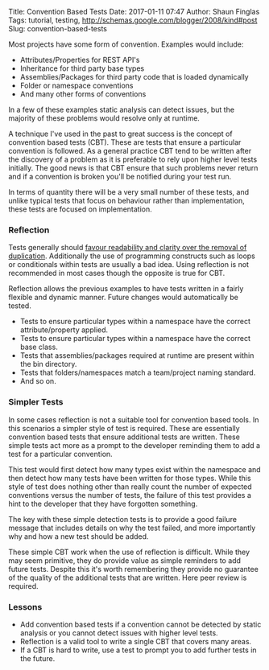 Title: Convention Based Tests
Date: 2017-01-11 07:47
Author: Shaun Finglas
Tags: tutorial, testing, http://schemas.google.com/blogger/2008/kind#post
Slug: convention-based-tests

Most projects have some form of convention. Examples would include:

-   Attributes/Properties for REST API's
-   Inheritance for third party base types
-   Assemblies/Packages for third party code that is loaded dynamically
-   Folder or namespace conventions
-   And many other forms of conventions

In a few of these examples static analysis can detect issues, but the
majority of these problems would resolve only at runtime.

A technique I've used in the past to great success is the concept of
convention based tests (CBT). These are tests that ensure a particular
convention is followed. As a general practice CBT tend to be written
after the discovery of a problem as it is preferable to rely upon higher
level tests initially. The good news is that CBT ensure that such
problems never return and if a convention is broken you'll be notified
during your test run.

In terms of quantity there will be a very small number of these tests,
and unlike typical tests that focus on behaviour rather than
implementation, these tests are focused on implementation.

### Reflection

Tests generally should [favour readability and clarity over the removal
of
duplication](http://blog.shaunfinglas.co.uk/2015/04/randomly-generated-values-in-tests.html).
Additionally the use of programming constructs such as loops or
conditionals within tests are usually a bad idea. Using reflection is
not recommended in most cases though the opposite is true for CBT.

Reflection allows the previous examples to have tests written in a
fairly flexible and dynamic manner. Future changes would automatically
be tested.

-   Tests to ensure particular types within a namespace have the correct
    attribute/property applied.
-   Tests to ensure particular types within a namespace have the correct
    base class.
-   Tests that assemblies/packages required at runtime are present
    within the bin directory.
-   Tests that folders/namespaces match a team/project naming standard.
-   And so on.

### Simpler Tests

In some cases reflection is not a suitable tool for convention based
tools. In this scenarios a simpler style of test is required. These are
essentially convention based tests that ensure additional tests are
written. These simple tests act more as a prompt to the developer
reminding them to add a test for a particular convention.

This test would first detect how many types exist within the namespace
and then detect how many tests have been written for those types. While
this style of test does nothing other than really count the number of
expected conventions versus the number of tests, the failure of this
test provides a hint to the developer that they have forgotten
something.

The key with these simple detection tests is to provide a good failure
message that includes details on why the test failed, and more
importantly why and how a new test should be added.

These simple CBT work when the use of reflection is difficult. While
they may seem primitive, they do provide value as simple reminders to
add future tests. Despite this it's worth remembering they provide no
guarantee of the quality of the additional tests that are written. Here
peer review is required.

### Lessons

-   Add convention based tests if a convention cannot be detected by
    static analysis or you cannot detect issues with higher level tests.
-   Reflection is a valid tool to write a single CBT that covers many
    areas.
-   If a CBT is hard to write, use a test to prompt you to add further
    tests in the future.

</p>


